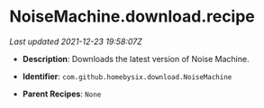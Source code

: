 # NoiseMachine.download.recipe

_Last updated 2021-12-23 19:58:07Z_

- **Description**: Downloads the latest version of Noise Machine.

- **Identifier**: `com.github.homebysix.download.NoiseMachine`

- **Parent Recipes**: `None`